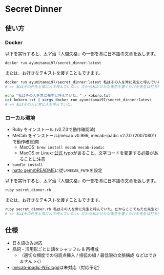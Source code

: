 # Secret Dinner
## 使い方
### Docker
以下を実行すると、太宰治『人間失格』の一部を基に日本語の文章を返します。
```sh
docker run ayumitamai97/secret_dinner:latest
```

または、お好きなテキストを渡すこともできます。

```sh
docker run ayumitamai97/secret_dinner:latest 私はその人を常に先生と呼んでいた。だからここでもただ先生と書くだけで本名は打ち明けない。
# => 私はその先生と常に人で呼んでいない。だから私だけただ先生を書くだけを先生は打ち明けない。

echo "私はその人を常に先生と呼んでいた。" > kokoro.txt
cat kokoro.txt | xargs docker run ayumitamai97/secret_dinner:latest
# => 私はその人と常に人を呼んでいた。
```

### ローカル環境
* Ruby をインストール (v2.7.0で動作確認済)
* MeCab をインストール(mecab v0.996, mecab-ipadic v2.7.0 (20070801) で動作確認済)
  * MacOS: `brew install mecab mecab-ipadic`
  * MacOS or Linux: [公式](https://taku910.github.io/mecab/#install)
    typoがあること、文字コードを変更する必要があることに注意
* `bundle install`
* [natto gemのREADME](https://github.com/buruzaemon/natto#explicit-configuration-via-mecab_path-and-mecab_charset)に従い`MECAB_PATH`を設定

以下を実行すると、太宰治『人間失格』の一部を基に日本語の文章を返します。
```sh
ruby secret_dinner.rb
```

または、お好きなテキストを渡すこともできます。

```sh
ruby secret_dinner.rb 私はその人を常に先生と呼んでいた。だからここでもただ先生と書くだけで本名は打ち明けない。
# => 私はその先生と常に人で呼んでいない。だから私だけただ先生を書くだけを先生は打ち明けない。
```

## 仕様
* 日本語のみ対応
* 品詞・活用形ごとに語をシャッフル & 再構成
  * （適切な頻度での句読点挿入 / 括弧の組 / 最低限の文脈構成 などはできません ><）
* [mecab-ipadic-NEologd](https://github.com/neologd/mecab-ipadic-neologd)は未対応（対応予定）

